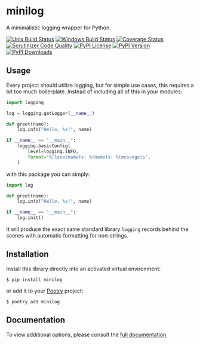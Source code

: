 # minilog

A minimalistic logging wrapper for Python.

[![Unix Build Status](https://img.shields.io/travis/com/jacebrowning/minilog.svg?label=unix)](https://travis-ci.com/jacebrowning/minilog)
[![Windows Build Status](https://img.shields.io/appveyor/ci/jacebrowning/minilog.svg?label=windows)](https://ci.appveyor.com/project/jacebrowning/minilog)
[![Coverage Status](https://img.shields.io/coveralls/jacebrowning/minilog/main.svg)](https://coveralls.io/r/jacebrowning/minilog)
[![Scrutinizer Code Quality](https://img.shields.io/scrutinizer/g/jacebrowning/minilog.svg)](https://scrutinizer-ci.com/g/jacebrowning/minilog)
[![PyPI License](https://img.shields.io/pypi/l/minilog.svg)](https://pypi.org/project/minilog)
[![PyPI Version](https://img.shields.io/pypi/v/minilog.svg)](https://pypi.org/project/minilog)
[![PyPI Downloads](https://img.shields.io/pypi/dm/minilog.svg?color=orange)](https://pypistats.org/packages/minilog)

## Usage

Every project should utilize logging, but for simple use cases, this requires a bit too much boilerplate. Instead of including all of this in your modules:

```python
import logging

log = logging.getLogger(__name__)

def greet(name):
    log.info("Hello, %s!", name)

if __name__ == "__main__":
    logging.basicConfig(
        level=logging.INFO,
        format="%(levelname)s: %(name)s: %(message)s",
    )
```

with this package you can simply:

```python
import log

def greet(name):
    log.info("Hello, %s!", name)

if __name__ == "__main__":
    log.init()
```

It will produce the exact same standard library `logging` records behind the scenes with automatic formatting for non-strings.

## Installation

Install this library directly into an activated virtual environment:

```text
$ pip install minilog
```

or add it to your [Poetry](https://poetry.eustace.io/) project:

```text
$ poetry add minilog
```

## Documentation

To view additional options, please consult the [full documentation](https://minilog.readthedocs.io/en/latest/logging/).
